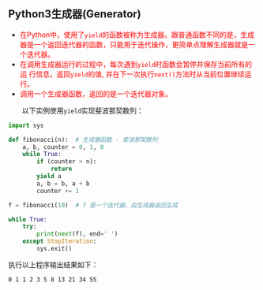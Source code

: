 ## Python3生成器(Generator)

- <font color="red">在Python中，使用了`yield`的函数被称为生成器。跟普通函数不同的是，生成
器是一个返回迭代器的函数，只能用于迭代操作，更简单点理解生成器就是一个迭代器。</font>
- <font color="red">在调用生成器运行的过程中，每次遇到`yield`时函数会暂停并保存当前所有的运
行信息，返回`yield`的值, 并在下一次执行`next()`方法时从当前位置继续运行。</font>
- <font color="red">调用一个生成器函数，返回的是一个迭代器对象。</font>

&emsp;&emsp;以下实例使用`yield`实现斐波那契数列：

```python
import sys

def fibonacci(n):  # 生成器函数 - 斐波那契数列
    a, b, counter = 0, 1, 0
    while True:
        if (counter > n):
            return
        yield a
        a, b = b, a + b
        counter += 1

f = fibonacci(10)  # f 是一个迭代器，由生成器返回生成

while True:
    try:
        print(next(f), end=' ')
    except StopIteration:
        sys.exit()
```

执行以上程序输出结果如下：

```sh
0 1 1 2 3 5 8 13 21 34 55
```
